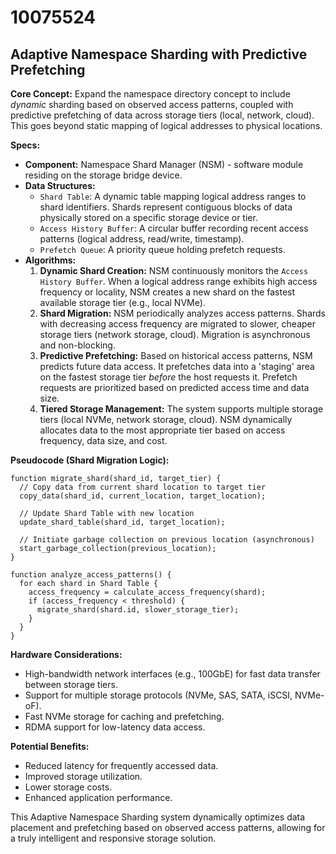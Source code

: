 # 10075524

## Adaptive Namespace Sharding with Predictive Prefetching

**Core Concept:** Expand the namespace directory concept to include *dynamic* sharding based on observed access patterns, coupled with predictive prefetching of data across storage tiers (local, network, cloud). This goes beyond static mapping of logical addresses to physical locations.

**Specs:**

*   **Component:** Namespace Shard Manager (NSM) - software module residing on the storage bridge device.
*   **Data Structures:**
    *   `Shard Table`:  A dynamic table mapping logical address ranges to shard identifiers. Shards represent contiguous blocks of data physically stored on a specific storage device or tier.
    *   `Access History Buffer`:  A circular buffer recording recent access patterns (logical address, read/write, timestamp).
    *   `Prefetch Queue`:  A priority queue holding prefetch requests.
*   **Algorithms:**
    1.  **Dynamic Shard Creation:** NSM continuously monitors the `Access History Buffer`. When a logical address range exhibits high access frequency or locality, NSM creates a new shard on the fastest available storage tier (e.g., local NVMe).
    2.  **Shard Migration:**  NSM periodically analyzes access patterns.  Shards with decreasing access frequency are migrated to slower, cheaper storage tiers (network storage, cloud). Migration is asynchronous and non-blocking.
    3.  **Predictive Prefetching:**  Based on historical access patterns, NSM predicts future data access. It prefetches data into a 'staging' area on the fastest storage tier *before* the host requests it. Prefetch requests are prioritized based on predicted access time and data size.
    4.  **Tiered Storage Management:**  The system supports multiple storage tiers (local NVMe, network storage, cloud).  NSM dynamically allocates data to the most appropriate tier based on access frequency, data size, and cost.

**Pseudocode (Shard Migration Logic):**

```
function migrate_shard(shard_id, target_tier) {
  // Copy data from current shard location to target tier
  copy_data(shard_id, current_location, target_location);

  // Update Shard Table with new location
  update_shard_table(shard_id, target_location);

  // Initiate garbage collection on previous location (asynchronous)
  start_garbage_collection(previous_location);
}

function analyze_access_patterns() {
  for each shard in Shard Table {
    access_frequency = calculate_access_frequency(shard);
    if (access_frequency < threshold) {
      migrate_shard(shard.id, slower_storage_tier);
    }
  }
}
```

**Hardware Considerations:**

*   High-bandwidth network interfaces (e.g., 100GbE) for fast data transfer between storage tiers.
*   Support for multiple storage protocols (NVMe, SAS, SATA, iSCSI, NVMe-oF).
*   Fast NVMe storage for caching and prefetching.
*   RDMA support for low-latency data access.

**Potential Benefits:**

*   Reduced latency for frequently accessed data.
*   Improved storage utilization.
*   Lower storage costs.
*   Enhanced application performance.

This Adaptive Namespace Sharding system dynamically optimizes data placement and prefetching based on observed access patterns, allowing for a truly intelligent and responsive storage solution.